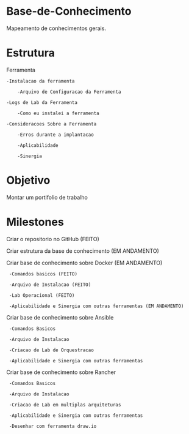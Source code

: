 # Base-de-Conhecimento
Mapeamento de conhecimentos gerais.

# Estrutura


Ferramenta



	-Instalacao da ferramenta

		-Arquivo de Configuracao da Ferramenta

	-Logs de Lab da Ferramenta

		-Como eu instalei a ferramenta 

	-Consideracoes Sobre a Ferramenta

		-Erros durante a implantacao

		-Aplicabilidade 

		-Sinergia

		

# Objetivo

Montar um portifolio de trabalho


# Milestones

Criar o repositorio no GitHub (FEITO)

Criar estrutura da base de conhecimento (EM ANDAMENTO)

Criar base de conhecimento sobre Docker (EM ANDAMENTO)

	 -Comandos basicos (FEITO)

	 -Arquivo de Instalacao (FEITO)

	 -Lab Operacional (FEITO)

	 -Aplicabilidade e Sinergia com outras ferramentas (EM ANDAMENTO)




Criar base de conhecimento sobre Ansible

	 -Comandos Basicos

	 -Arquivo de Instalacao

	 -Criacao de Lab de Orquestracao

	 -Aplicabilidade e Sinergia com outras ferramentas




Criar base de conhecimento sobre Rancher

	 -Comandos Basicos

	 -Arquivo de Instalacao

	 -Criacao de Lab em multiplas arquiteturas 

	 -Aplicabilidade e Sinergia com outras ferramentas

	 -Desenhar com ferramenta draw.io



 
